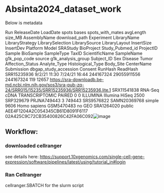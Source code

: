 # Absinta2024_dataset_work
Below is metadata

Run	ReleaseDate	LoadDate	spots	bases	spots_with_mates	avgLength	size_MB	AssemblyName	download_path	Experiment	LibraryName	LibraryStrategy	LibrarySelection	LibrarySource	LibraryLayout	InsertSize	InsertDev	Platform	Model	SRAStudy	BioProject	Study_Pubmed_id	ProjectID	Sample	BioSample	SampleType	TaxID	ScientificName	SampleName	g1k_pop_code	source	g1k_analysis_group	Subject_ID	Sex	Disease	Tumor	Affection_Status	Analyte_Type	Histological_Type	Body_Site	CenterName	Submission	dbgap_study_accession	Consent	RunHash	ReadHash
SRR15235936	9/2/21 11:30	7/24/21 16:44	244167324	29055911556	244167324	119	12657		https://sra-downloadb.be-md.ncbi.nlm.nih.gov/sos3/sra-pub-zq-24/SRR015/15235/SRR15235936/SRR15235936.lite.1	SRX11541838		RNA-Seq	cDNA	TRANSCRIPTOMIC	PAIRED	0	0	ILLUMINA	Illumina HiSeq 2500	SRP329679	PRJNA749443	3	749443	SRS9576822	SAMN20369768	simple	9606	Homo sapiens	GSM5470483							no					GEO	SRA1264020		public	AEE4F1204A2C054345CB61D8091F6117	02A425C9C72CB35400826C42FA06C092![image](https://github.com/user-attachments/assets/2c9313e3-47f1-4d80-9b0e-a6acc0a0afc2)

## Workflow:
### downloaded cellranger
see details here: https://support.10xgenomics.com/single-cell-gene-expression/software/pipelines/latest/using/tutorial_in#login

### Ran Cellranger 
cellranger.SBATCH for the slurm script

